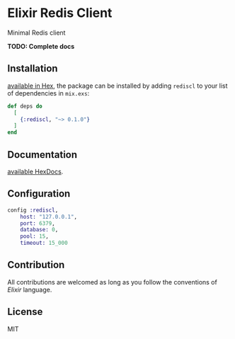 # Elixir Redis Client

Minimal Redis client

**TODO: Complete docs**

## Installation
[available in Hex](https://hex.pm/docs/publish), the package can be installed
by adding `rediscl` to your list of dependencies in `mix.exs`:

```elixir
def deps do
  [
    {:rediscl, "~> 0.1.0"}
  ]
end
```

## Documentation
[available HexDocs](https://hexdocs.pm).

## Configuration

```elixir
config :rediscl,
    host: "127.0.0.1",
    port: 6379,
    database: 0,
    pool: 15,
    timeout: 15_000
```

## Contribution

All contributions are welcomed as long as you follow the conventions of *Elixir* language.

## License

MIT